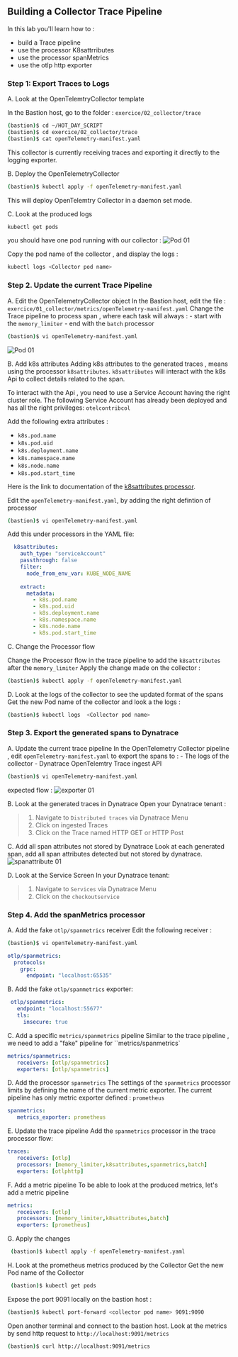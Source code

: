 ## Building a Collector Trace Pipeline
In this lab you'll learn how to :
* build a Trace pipeline
* use the processor K8sattrributes
* use the processor spanMetrics
* use the otlp http exporter

### Step 1: Export Traces to Logs

A. Look at  the OpenTelemtryCollector template

In the Bastion host, go to the folder : `exercice/02_collector/trace`
   ```bash
   (bastion)$ cd ~/HOT_DAY_SCRIPT
   (bastion)$ cd exercice/02_collector/trace
   (bastion)$ cat openTelemetry-manifest.yaml
   ```
This collector is currently receiving traces and exporting it directly to the logging exporter.

B. Deploy the OpenTelemetryCollector 
   ```bash
   (bastion)$ kubectl apply -f openTelemetry-manifest.yaml
   ```
   This will deploy OpenTelemtry Collector in a daemon set mode.
   
C. Look at the produced logs 
   
   ```bash
   kubectl get pods 
   ```
   you should have one pod running with our collector :
   ![Pod 01](../../../assets/images/pod01.png)

   Copy the pod name of the collector , and display the logs :

   ```bash
   kubectl logs <Collector pod name>
   ```

### Step 2. Update the current Trace Pipeline 

A. Edit the OpenTelemetryCollector object
   In the Bastion host, edit the file  : `exercice/01_collector/metrics/openTelemetry-manifest.yaml`
   Change the Trace pipeline to process span , where each task will always :
      - start with the `memory_limiter`
      - end with the `batch` processor 
   ```bash
   (bastion)$ vi openTelemetry-manifest.yaml
   ```
   ![Pod 01](../../../assets/images/processor_flow.png)
   
B. Add k8s attributes 
   Adding k8s attributes to the generated traces , means using the processor `k8sattributes`.
   `k8sattributes` will interact with the k8s Api to collect details related to the span.
   
   To interact with the Api , you need to use a Service Account having the right cluster role.
   The following Service Account has already been deployed and has all the right privileges: `otelcontribcol`
   
   Add the following extra attributes :
   * `k8s.pod.name`
   * `k8s.pod.uid`
   * `k8s.deployment.name`
   * `k8s.namespace.name`
   * `k8s.node.name`
   * `k8s.pod.start_time`
   
Here is the link to documentation of the [k8sattributes processor](https://pkg.go.dev/github.com/open-telemetry/opentelemetry-collector-contrib/processor/k8sattributesprocessor).
   
 
   Edit the `openTelemetry-manifest.yaml`, by adding the right defintion of processor
   
   ```bash
   (bastion)$ vi openTelemetry-manifest.yaml
   ```

   Add this under processors in the YAML file:
   ```YAML
     k8sattributes:
       auth_type: "serviceAccount"
       passthrough: false
       filter:
         node_from_env_var: KUBE_NODE_NAME
         
       extract:
         metadata:
           - k8s.pod.name
           - k8s.pod.uid
           - k8s.deployment.name
           - k8s.namespace.name
           - k8s.node.name
           - k8s.pod.start_time
   ```
   
   

C. Change the Processor flow
   
   Change the Processor flow in the trace pipeline to add the `k8sattributes` after the `memory_limiter`
   Apply the change made on the collector :
    
   ```bash
   (bastion)$ kubectl apply -f openTelemetry-manifest.yaml
   ```
   
D. Look at the logs of the collector to see the updated format of the spans
   Get the new Pod name of the collector and look a the logs :

   ```bash
   (bastion)$ kubectl logs  <Collector pod name>
   ```

### Step 3. Export the generated spans to Dynatrace

A. Update the current trace pipeline
   In the OpenTelemetry Collector pipeline , edit  `openTelemetry-manifest.yaml` to export the spans to :
      - The logs of the collector
      - Dynatrace OpenTelemtry Trace ingest API

   ```bash
   (bastion)$ vi openTelemetry-manifest.yaml
   ```
   
   expected flow :
   ![exporter 01](../../../assets/images/exporter_flow.png)
   
B. Look at the generated traces in Dynatrace
   Open your Dynatrace tenant :
   > 1. Navigate to `Distributed traces` via Dynatrace Menu 
   > 2. Click on ingested Traces
   > 3. Click on the Trace named HTTP GET or HTTP Post

C. Add all span attributes not stored by Dynatrace
   Look at each generated span, add all span attributes detected but not stored by dynatrace.
   ![spanattribute 01](../../../assets/images/span_attribute.png)
   
D. Look at the Service Screen
   In your Dynatrace tenant: 
   > 1. Navigate to `Services` via Dynatrace Menu 
   > 2. Click on the `checkoutservice`

### Step 4. Add the spanMetrics processor

A. Add the fake  `otlp/spanmetrics` receiver
   Edit the following receiver :
   
   ```bash
   (bastion)$ vi openTelemetry-manifest.yaml
   ```
   
   ```yaml
   otlp/spanmetrics:
     protocols:
       grpc:
         endpoint: "localhost:65535"
   ```

B. Add the fake  `otlp/spanmetrics` exporter:
  ```yaml
   otlp/spanmetrics:
     endpoint: "localhost:55677"
     tls:
       insecure: true
  ```

C. Add a specific  `metrics/spanmetrics` pipeline
   Similar to the trace pipeline , we need to add a "fake" pipeline for ``metrics/spanmetrics`
   
   ```yaml
   metrics/spanmetrics:
      receivers: [otlp/spanmetrics]
      exporters: [otlp/spanmetrics]
   ```
   
D. Add the processor `spanmetrics`
   The settings of the `spanmetrics` processor limits by defining the name of the current metric exporter.
   The current pipeline has only metric exporter defined : `prometheus`
   ```yaml
   spanmetrics:
      metrics_exporter: prometheus
   ```
E. Update the trace pipeline 
   Add the `spanmetrics` processor in the trace processor flow:

   ```yaml
   traces:
      receivers: [otlp]
      processors: [memory_limiter,k8sattributes,spanmetrics,batch]
      exporters: [otlphttp]
   ```

F. Add a metric pipeline
   To be able to look at the produced metrics, let's add a metric pipeline
   
   ```yaml
   metrics:
      receivers: [otlp]
      processors: [memory_limiter,k8sattributes,batch]
      exporters: [prometheus]
   ```
   
G. Apply the changes 

   ```bash
    (bastion)$ kubectl apply -f openTelemetry-manifest.yaml
   ```
   
H. Look at the prometheus metrics produced by the Collector
   Get the new Pod name of the Collector
   
   ```bash
    (bastion)$ kubectl get pods
   ```

   Expose the port 9091 locally on the bastion host :
   
   ```bash
   (bastion)$ kubectl port-forward <collector pod name> 9091:9090
   ```

   Open another terminal and connect to the bastion host.
   Look at the metrics by send http request to `http://localhost:9091/metrics`
   
   ```bash
   (bastion)$ curl http://localhost:9091/metrics
   ```
   
